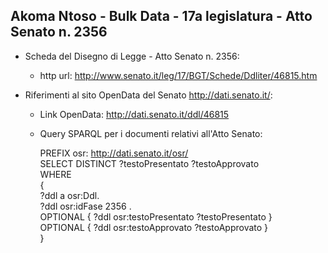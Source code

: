 ## Akoma Ntoso - Bulk Data - 17a legislatura - Atto Senato n. 2356 ##

* Scheda del Disegno di Legge - Atto Senato n. 2356:
	* http url: http://www.senato.it/leg/17/BGT/Schede/Ddliter/46815.htm

* Riferimenti al sito OpenData del Senato http://dati.senato.it/:
	* Link OpenData: http://dati.senato.it/ddl/46815
	* Query SPARQL per i documenti relativi all'Atto Senato:

        PREFIX osr: <http://dati.senato.it/osr/>  
		SELECT DISTINCT ?testoPresentato ?testoApprovato  
		WHERE  
		{  
		    ?ddl a osr:Ddl.  
		    ?ddl osr:idFase 2356 .  
		    OPTIONAL { ?ddl osr:testoPresentato ?testoPresentato }  
		    OPTIONAL { ?ddl osr:testoApprovato ?testoApprovato }  
		}
		